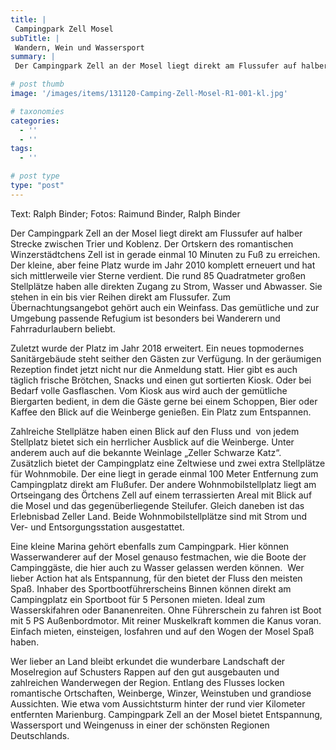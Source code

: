 ```yaml
---
title: |
 Campingpark Zell Mosel
subTitle: |
 Wandern, Wein und Wassersport
summary: |
 Der Campingpark Zell an der Mosel liegt direkt am Flussufer auf halber Strecke zwischen Trier und Koblenz. Der kleine, aber feine Platz hat sich mittlerweile vier Sterne verdient. Zahlreiche Stellplätze haben einen Blick auf den Fluss und von jedem Stellplatz bietet sich ein herrlicher Ausblick auf die Weinberge.

# post thumb
image: '/images/items/131120-Camping-Zell-Mosel-R1-001-kl.jpg'

# taxonomies
categories: 
  - ''
  - ''
tags:
  - ''

# post type
type: "post"
---
```


Text: Ralph Binder; Fotos: Raimund Binder, Ralph Binder  

Der Campingpark Zell an der Mosel liegt direkt am Flussufer auf halber Strecke zwischen Trier und Koblenz. Der Ortskern des romantischen Winzerstädtchens Zell ist in gerade einmal 10 Minuten zu Fuß zu erreichen. Der kleine, aber feine Platz wurde im Jahr 2010 komplett erneuert und hat sich mittlerweile vier Sterne verdient. Die rund 85 Quadratmeter großen Stellplätze haben alle direkten Zugang zu Strom, Wasser und Abwasser. Sie stehen in ein bis vier Reihen direkt am Flussufer. Zum Übernachtungsangebot gehört auch ein Weinfass. Das gemütliche und zur Umgebung passende Refugium ist besonders bei Wanderern und Fahrradurlaubern beliebt.   

Zuletzt wurde der Platz im Jahr 2018 erweitert. Ein neues topmodernes Sanitärgebäude steht seither den Gästen zur Verfügung. In der geräumigen Rezeption findet jetzt nicht nur die Anmeldung statt. Hier gibt es auch täglich frische Brötchen, Snacks und einen gut sortierten Kiosk. Oder bei Bedarf volle Gasflaschen. Vom Kiosk aus wird auch der gemütliche Biergarten bedient, in dem die Gäste gerne bei einem Schoppen, Bier oder Kaffee den Blick auf die Weinberge genießen. Ein Platz zum Entspannen.  

Zahlreiche Stellplätze haben einen Blick auf den Fluss und  von jedem Stellplatz bietet sich ein herrlicher Ausblick auf die Weinberge. Unter anderem auch auf die bekannte Weinlage „Zeller Schwarze Katz“.  Zusätzlich bietet der Campingplatz eine Zeltwiese und zwei extra Stellplätze für Wohnmobile. Der eine liegt in gerade einmal 100 Meter Entfernung zum Campingplatz direkt am Flußufer. Der andere Wohnmobilstellplatz liegt am Ortseingang des Örtchens Zell auf einem terrassierten Areal mit Blick auf die Mosel und das gegenüberliegende Steilufer. Gleich daneben ist das Erlebnisbad Zeller Land. Beide Wohnmobilstellplätze sind mit Strom und Ver- und Entsorgungsstation ausgestattet.   

Eine kleine Marina gehört ebenfalls zum Campingpark. Hier können Wasserwanderer auf der Mosel genauso festmachen, wie die Boote der Campinggäste, die hier auch zu Wasser gelassen werden können.  Wer lieber Action hat als Entspannung, für den bietet der Fluss den meisten Spaß. Inhaber des Sportbootführerscheins Binnen können direkt am Campingplatz ein Sportboot für 5 Personen mieten. Ideal zum Wasserskifahren oder Bananenreiten. Ohne Führerschein zu fahren ist Boot mit 5 PS Außenbordmotor. Mit reiner Muskelkraft kommen die Kanus voran. Einfach mieten, einsteigen, losfahren und auf den Wogen der Mosel Spaß haben.  

Wer lieber an Land bleibt erkundet die wunderbare Landschaft der Moselregion auf Schusters Rappen auf den gut ausgebauten und zahlreichen Wanderwegen der Region. Entlang des Flusses locken romantische Ortschaften, Weinberge, Winzer, Weinstuben und grandiose Aussichten. Wie etwa vom Aussichtsturm hinter der rund vier Kilometer entfernten Marienburg. Campingpark Zell an der Mosel bietet Entspannung, Wassersport und Weingenuss in einer der schönsten Regionen Deutschlands.  